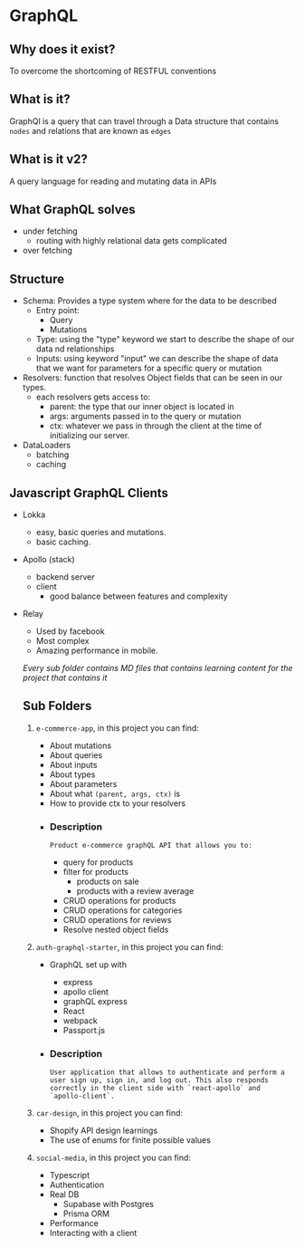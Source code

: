 # GraphQL

## Why does it exist?

To overcome the shortcoming of RESTFUL conventions

## What is it?

GraphQl is a query that can travel through a Data structure that contains `nodes` and relations that are known as `edges`

## What is it v2?

A query language for reading and mutating data in APIs

## What GraphQL solves

- under fetching
  - routing with highly relational data gets complicated
- over fetching

## Structure

- Schema: Provides a type system where for the data to be described
  - Entry point:
    - Query
    - Mutations
  - Type: using the "type" keyword we start to describe the shape of our data nd relationships
  - Inputs: using keyword "input" we can describe the shape of data that we want for parameters for a specific query or mutation
- Resolvers: function that resolves Object fields that can be seen in our types.
  - each resolvers gets access to:
    - parent: the type that our inner object is located in
    - args: arguments passed in to the query or mutation
    - ctx: whatever we pass in through the client at the time of initializing our server.
- DataLoaders
  - batching
  - caching

## Javascript GraphQL Clients

- Lokka
  - easy, basic queries and mutations.
  - basic caching.
- Apollo (stack)
  - backend server
  - client
    - good balance between features and complexity
- Relay

  - Used by facebook
  - Most complex
  - Amazing performance in mobile.

  _Every sub folder contains MD files that contains learning content for the project that contains it_

  ## Sub Folders

  1.  `e-commerce-app`, in this project you can find:

      - About mutations
      - About queries
      - About inputs
      - About types
      - About parameters
      - About what `(parent, args, ctx)` is
      - How to provide ctx to your resolvers

      * ### Description

            Product e-commerce graphQL API that allows you to:

        - query for products
        - filter for products
          - products on sale
          - products with a review average
        - CRUD operations for products
        - CRUD operations for categories
        - CRUD operations for reviews
        - Resolve nested object fields

  2.  `auth-graphql-starter`, in this project you can find:

      - GraphQL set up with

        - express
        - apollo client
        - graphQL express
        - React
        - webpack
        - Passport.js

      * ### Description

            User application that allows to authenticate and perform a user sign up, sign in, and log out. This also responds correctly in the client side with `react-apollo` and `apollo-client`.

  3.  `car-design`, in this project you can find:

      - Shopify API design learnings
      - The use of enums for finite possible values

  4.  `social-media`, in this project you can find:

      - Typescript
      - Authentication
      - Real DB
        - Supabase with Postgres
        - Prisma ORM
      - Performance
      - Interacting with a client
